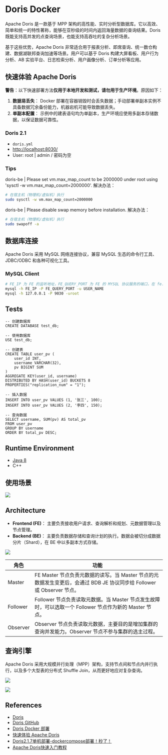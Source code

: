 # Doris Docker

Apache Doris 是一款基于 MPP 架构的高性能、实时分析型数据库。它以高效、简单和统一的特性著称，能够在亚秒级的时间内返回海量数据的查询结果。Doris 既能支持高并发的点查询场景，也能支持高吞吐的复杂分析场景。

基于这些优势，Apache Doris 非常适合用于报表分析、即席查询、统一数仓构建、数据湖联邦查询加速等场景。用户可以基于 Doris 构建大屏看板、用户行为分析、AB 实验平台、日志检索分析、用户画像分析、订单分析等应用。

## 快速体验 Apache Doris

**警告**：以下快速部署方法**仅用于本地开发和测试，请勿用于生产环境**。原因如下：
1. **数据易丢失**： Docker 部署在容器销毁时会丢失数据；手动部署单副本实例不具备数据冗余备份能力，机器宕机可能导致数据丢失。
2. **单副本配置**： 示例中的建表语句均为单副本，生产环境应使用多副本存储数据，以保证数据可靠性。

### Doris 2.1
- `doris.yml`
- [http://localhost:8030/](http://localhost:8030/)
- User: root | admin / 密码为空

### Tips
doris-be | Please set vm.max_map_count to be 2000000 under root using 'sysctl -w vm.max_map_count=2000000'.
解决办法：
```sh
# 在宿主机（物理机/虚拟机）执行
sudo sysctl -w vm.max_map_count=2000000
```

doris-be | Please disable swap memory before installation.
解决办法：
```sh
# 在宿主机（物理机/虚拟机）执行
sudo swapoff -a
```

## 数据库连接
Apache Doris 采用 MySQL 网络连接协议，兼容 MySQL 生态的命令行工具、JDBC/ODBC 和各种可视化工具。

### MySQL Client
```sh
# FE_IP 为 FE 的监听地址，FE_QUERY_PORT 为 FE 的 MYSQL 协议服务的端口，在 fe.conf 中对应 query_port, 默认为 9030.
mysql -h FE_IP -P FE_QUERY_PORT -u USER_NAME
mysql -h 127.0.0.1 -P 9030 -uroot
```

## Tests
```
-- 创建数据库
CREATE DATABASE test_db;

-- 使用数据库
USE test_db;

-- 创建表
CREATE TABLE user_pv (
    user_id INT,
    username VARCHAR(32),
    pv BIGINT SUM
)
AGGREGATE KEY(user_id, username)
DISTRIBUTED BY HASH(user_id) BUCKETS 8
PROPERTIES("replication_num" = "1");

-- 插入数据
INSERT INTO user_pv VALUES (1, '张三', 100);
INSERT INTO user_pv VALUES (2, '李四', 150);

-- 查询数据
SELECT username, SUM(pv) AS total_pv
FROM user_pv
GROUP BY username
ORDER BY total_pv DESC;
```

## Runtime Environment
- [Java 8](http://www.oracle.com/technetwork/java/javase/downloads/jdk8-downloads-2133151.html)
- C++

## 使用场景
![](https://doris.apache.org/zh-CN/assets/images/apache-doris-usage-scenarios-pipeline-415943571e96b5151d55522929fc8b52.jpeg)

## Architecture
- **Frontend (FE)**： 主要负责接收用户请求、查询解析和规划、元数据管理以及节点管理。
- **Backend (BE)**： 主要负责数据存储和查询计划的执行。数据会被切分成数据分片（Shard），在 BE 中以多副本方式存储。

![](https://doris.apache.org/zh-CN/assets/images/apache-doris-technical-overview-b8c5cb11b57d2f6559fa397d9fd0a8a0.png)

角色 | 功能
---|---
Master | FE Master 节点负责元数据的读写。当 Master 节点的元数据发生变更后，会通过 BDB JE 协议同步给 Follower 或 Observer 节点。
Follower | Follower 节点负责读取元数据。当 Master 节点发生故障时，可以选取一个 Follower 节点作为新的 Master 节点。
Observer | Observer 节点负责读取元数据，主要目的是增加集群的查询并发能力。Observer 节点不参与集群的选主过程。

## 查询引擎
Apache Doris 采用大规模并行处理（MPP）架构，支持节点间和节点内并行执行，以及多个大型表的分布式 Shuffle Join，从而更好地应对复杂查询。

![](https://doris.apache.org/zh-CN/assets/images/apache-doris-query-engine-1-9e2beb07704b905a1c44dae1c5b3bd04.png)

![](https://doris.apache.org/zh-CN/assets/images/apache-doris-query-engine-2-92a7d1bd709c09e437e90dfedf559803.png)

## References
- [Doris](https://doris.apache.org/)
- [Doris GitHub](https://github.com/apache/doris)
- [Doris Docker 部署](https://doris.apache.org/zh-CN/docs/2.0/install/cluster-deployment/run-docker-cluster)
- [快速体验 Apache Doris](https://doris.apache.org/zh-CN/docs/2.1/gettingStarted/quick-start)
- [Doris2.1.7单机部署-dockercompose部署！秒了！](https://oneszhang.com/archives/135.html)
- [Apache Doris快速入门教程](https://juejin.cn/post/7505042954198646821)